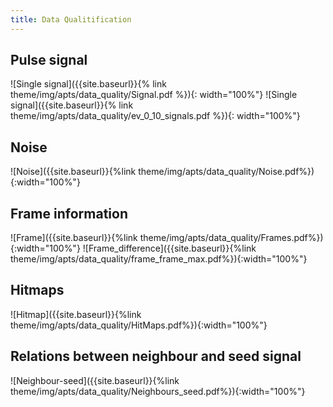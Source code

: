 ```yaml
---
title: Data Qualitification
---
```


## Pulse signal

![Single signal]({{site.baseurl}}{% link theme/img/apts/data_quality/Signal.pdf %}){: width="100%"}
![Single signal]({{site.baseurl}}{% link theme/img/apts/data_quality/ev_0_10_signals.pdf %}){: width="100%"}

## Noise

![Noise]({{site.baseurl}}{%link theme/img/apts/data_quality/Noise.pdf%}){:width="100%"}

## Frame information
![Frame]({{site.baseurl}}{%link theme/img/apts/data_quality/Frames.pdf%}){:width="100%"}
![Frame_difference]({{site.baseurl}}{%link theme/img/apts/data_quality/frame_frame_max.pdf%}){:width="100%"}

## Hitmaps

![Hitmap]({{site.baseurl}}{%link theme/img/apts/data_quality/HitMaps.pdf%}){:width="100%"}

## Relations between neighbour and seed signal

![Neighbour-seed]({{site.baseurl}}{%link theme/img/apts/data_quality/Neighbours_seed.pdf%}){:width="100%"}


